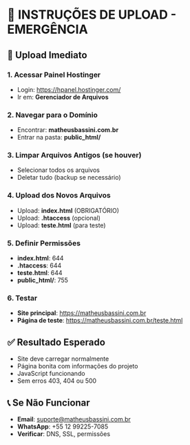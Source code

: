 # 📁 INSTRUÇÕES DE UPLOAD - EMERGÊNCIA

## 🚨 Upload Imediato

### 1. Acessar Painel Hostinger
- Login: https://hpanel.hostinger.com/
- Ir em: **Gerenciador de Arquivos**

### 2. Navegar para o Domínio
- Encontrar: **matheusbassini.com.br**
- Entrar na pasta: **public_html/**

### 3. Limpar Arquivos Antigos (se houver)
- Selecionar todos os arquivos
- Deletar tudo (backup se necessário)

### 4. Upload dos Novos Arquivos
- Upload: **index.html** (OBRIGATÓRIO)
- Upload: **.htaccess** (opcional)
- Upload: **teste.html** (para teste)

### 5. Definir Permissões
- **index.html**: 644
- **.htaccess**: 644
- **teste.html**: 644
- **public_html/**: 755

### 6. Testar
- **Site principal**: https://matheusbassini.com.br
- **Página de teste**: https://matheusbassini.com.br/teste.html

## ✅ Resultado Esperado
- Site deve carregar normalmente
- Página bonita com informações do projeto
- JavaScript funcionando
- Sem erros 403, 404 ou 500

## 📞 Se Não Funcionar
- **Email**: suporte@matheusbassini.com.br
- **WhatsApp**: +55 12 99225-7085
- **Verificar**: DNS, SSL, permissões
